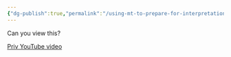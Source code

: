 ```yaml
---
{"dg-publish":true,"permalink":"/using-mt-to-prepare-for-interpretation-assignments-make-a-bilingual-document-of-presentation/","noteIcon":"2","created":"","updated":""}
---
```


Can you view this?

[Priv YouTube video](https://youtu.be/jz28sx5nER8)
